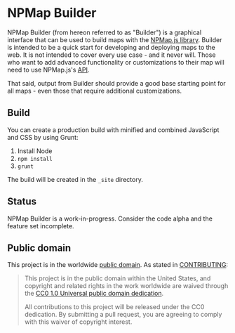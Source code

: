 # NPMap Builder

NPMap Builder (from hereon referred to as "Builder") is a graphical interface that can be used to build maps with the [NPMap.js library](https://github.com/nationalparkservice/npmap.js). Builder is intended to be a quick start for developing and deploying maps to the web. It is not intended to cover every use case - and it never will. Those who want to add advanced functionality or customizations to their map will need to use NPMap.js's [API](http://www.nps.gov/npmap/tools/npmap.js/docs/).

That said, output from Builder should provide a good base starting point for all maps - even those that require additional customizations.

## Build

You can create a production build with minified and combined JavaScript and CSS by using Grunt:

1. Install Node
2. `npm install`
3. `grunt`

The build will be created in the `_site` directory.

## Status

NPMap Builder is a work-in-progress. Consider the code alpha and the feature set incomplete.

## Public domain

This project is in the worldwide [public domain](LICENSE.md). As stated in [CONTRIBUTING](CONTRIBUTING.md):

> This project is in the public domain within the United States, and copyright and related rights in the work worldwide are waived through the [CC0 1.0 Universal public domain dedication](https://creativecommons.org/publicdomain/zero/1.0/).
>
> All contributions to this project will be released under the CC0 dedication. By submitting a pull request, you are agreeing to comply with this waiver of copyright interest.
